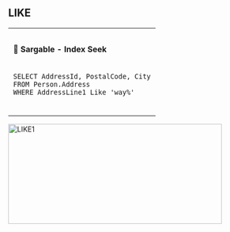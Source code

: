 ## LIKE

<table>
  <tr>
    <td style="vertical-align: top; padding: 10px;">
      <h4>🔹 Sargable - Index Seek</h4>
      <pre><code>
SELECT AddressId, PostalCode, City
FROM Person.Address
WHERE AddressLine1 Like 'way%'
      </code></pre>
    </td>
  </tr>
</table>

<div style="text-align: left;">
<img width="432" height="202" alt="LIKE1" src="https://github.com/user-attachments/assets/64dacae3-ce39-42b4-8f8c-4d464932b5f9" />
</div>
